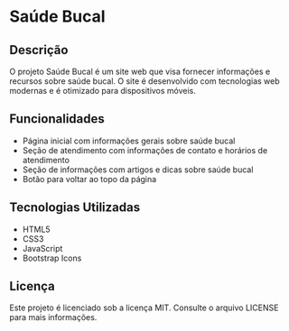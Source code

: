 **Saúde Bucal**
================

**Descrição**
------------

O projeto Saúde Bucal é um site web que visa fornecer informações e recursos sobre saúde bucal. O site é desenvolvido com tecnologias web modernas e é otimizado para dispositivos móveis.

**Funcionalidades**
----------------

*   Página inicial com informações gerais sobre saúde bucal
*   Seção de atendimento com informações de contato e horários de atendimento
*   Seção de informações com artigos e dicas sobre saúde bucal
*   Botão para voltar ao topo da página

**Tecnologias Utilizadas**
-------------------------

*   HTML5
*   CSS3
*   JavaScript
*   Bootstrap Icons

**Licença**
---------

Este projeto é licenciado sob a licença MIT. Consulte o arquivo LICENSE para mais informações.



